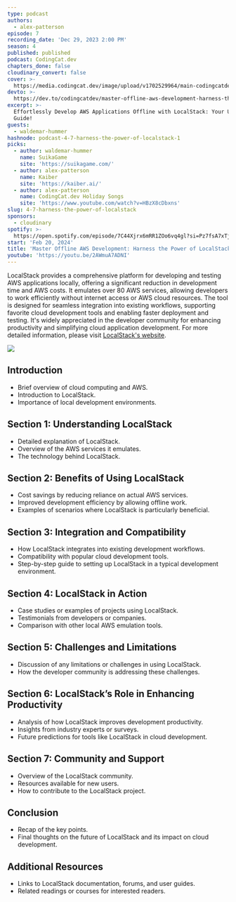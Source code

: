 ```yaml
---
type: podcast
authors:
  - alex-patterson
episode: 7
recording_date: 'Dec 29, 2023 2:00 PM'
season: 4
published: published
podcast: CodingCat.dev
chapters_done: false
cloudinary_convert: false
cover: >-
  https://media.codingcat.dev/image/upload/v1702529964/main-codingcatdev-photo/4_LocalStack.png
devto: >-
  https://dev.to/codingcatdev/master-offline-aws-development-harness-the-power-of-localstack-50cn
excerpt: >-
  Effortlessly Develop AWS Applications Offline with LocalStack: Your Ultimate
  Guide!
guests:
  - waldemar-hummer
hashnode: podcast-4-7-harness-the-power-of-localstack-1
picks:
  - author: waldemar-hummer
    name: SuikaGame
    site: 'https://suikagame.com/'
  - author: alex-patterson
    name: Kaiber
    site: 'https://kaiber.ai/'
  - author: alex-patterson
    name: CodingCat.dev Holiday Songs
    site: 'https://www.youtube.com/watch?v=HBzX8cDbxns'
slug: 4-7-harness-the-power-of-localstack
sponsors:
  - cloudinary
spotify: >-
  https://open.spotify.com/episode/7C44Xjrx6mRR1ZOo6vq4gl?si=Pz7fsA7xTjyTgzRXM1ylUw
start: 'Feb 20, 2024'
title: 'Master Offline AWS Development: Harness the Power of LocalStack!'
youtube: 'https://youtu.be/2AWmuA7ADNI'
---
```


LocalStack provides a comprehensive platform for developing and testing AWS applications locally, offering a significant reduction in development time and AWS costs. It emulates over 80 AWS services, allowing developers to work efficiently without internet access or AWS cloud resources. The tool is designed for seamless integration into existing workflows, supporting favorite cloud development tools and enabling faster deployment and testing. It's widely appreciated in the developer community for enhancing productivity and simplifying cloud application development. For more detailed information, please visit [LocalStack's website](https://www.localstack.cloud/).

![](https://media.codingcat.dev/image/upload/v1703881364/main-codingcatdev-photo/1703881295934-4625cb52-38c9-4efb-a96e-2c020774be72_19.png)

## Introduction

- Brief overview of cloud computing and AWS.
- Introduction to LocalStack.
- Importance of local development environments.

## Section 1: Understanding LocalStack

- Detailed explanation of LocalStack.
- Overview of the AWS services it emulates.
- The technology behind LocalStack.

## Section 2: Benefits of Using LocalStack

- Cost savings by reducing reliance on actual AWS services.
- Improved development efficiency by allowing offline work.
- Examples of scenarios where LocalStack is particularly beneficial.

## Section 3: Integration and Compatibility

- How LocalStack integrates into existing development workflows.
- Compatibility with popular cloud development tools.
- Step-by-step guide to setting up LocalStack in a typical development environment.

## Section 4: LocalStack in Action

- Case studies or examples of projects using LocalStack.
- Testimonials from developers or companies.
- Comparison with other local AWS emulation tools.

## Section 5: Challenges and Limitations

- Discussion of any limitations or challenges in using LocalStack.
- How the developer community is addressing these challenges.

## Section 6: LocalStack’s Role in Enhancing Productivity

- Analysis of how LocalStack improves development productivity.
- Insights from industry experts or surveys.
- Future predictions for tools like LocalStack in cloud development.

## Section 7: Community and Support

- Overview of the LocalStack community.
- Resources available for new users.
- How to contribute to the LocalStack project.

## Conclusion

- Recap of the key points.
- Final thoughts on the future of LocalStack and its impact on cloud development.

## Additional Resources

- Links to LocalStack documentation, forums, and user guides.
- Related readings or courses for interested readers.
